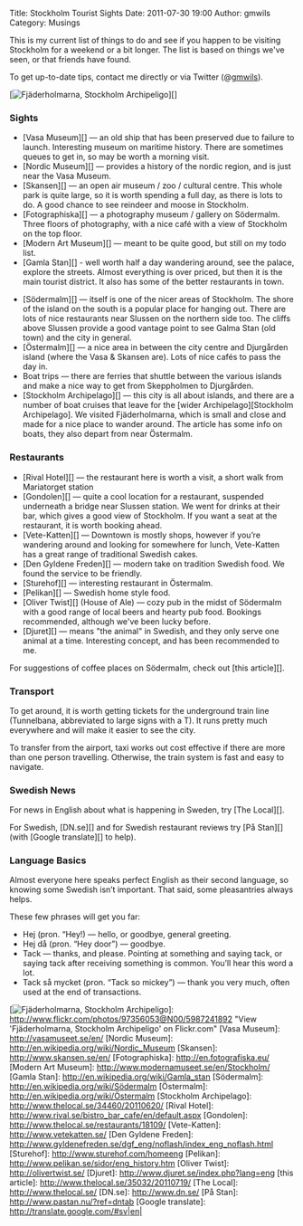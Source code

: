 Title: Stockholm Tourist Sights
Date: 2011-07-30 19:00
Author: gmwils
Category: Musings

This is my current list of things to do and see if you happen to be
visiting Stockholm for a weekend or a bit longer. The list is based on
things we've seen, or that friends have found.

</p>

To get up-to-date tips, contact me directly or via Twitter
(@[gmwils][]).

</p>

[![Fjäderholmarna, Stockholm Archipeligo][]][]

</p>

### Sights

</p>

-   [Vasa Museum][] — an old ship that has been preserved due to failure
    to launch. Interesting museum on maritime history. There are
    sometimes queues to get in, so may be worth a morning visit.
-   [Nordic Museum][] — provides a history of the nordic region, and is
    just near the Vasa Museum.
-   [Skansen][] — an open air museum / zoo / cultural centre. This whole
    park is quite large, so it is worth spending a full day, as there is
    lots to do. A good chance to see reindeer and moose in Stockholm.
-   [Fotographiska][] — a photography museum / gallery on Södermalm.
    Three floors of photography, with a nice café with a view of
    Stockholm on the top floor.
-   [Modern Art Museum][] — meant to be quite good, but still on my todo
    list.
-   [Gamla Stan][] - well worth half a day wandering around, see the
    palace, explore the streets. Almost everything is over priced, but
    then it is the main tourist district. It also has some of the better
    restaurants in town.
    </p>
    <p>
-   [Södermalm][] — itself is one of the nicer areas of Stockholm. The
    shore of the island on the south is a popular place for hanging out.
    There are lots of nice restaurants near Slussen on the northern side
    too. The cliffs above Slussen provide a good vantage point to see
    Galma Stan (old town) and the city in general.
-   [Östermalm][] — a nice area in between the city centre and
    Djurgården island (where the Vasa & Skansen are). Lots of nice cafés
    to pass the day in.
-   Boat trips — there are ferries that shuttle between the various
    islands and make a nice way to get from Skeppholmen to Djurgården.
-   [Stockholm Archipelago][] — this city is all about islands, and
    there are a number of boat cruises that leave for the [wider
    Archipelago][Stockholm Archipelago]. We visited Fjäderholmarna,
    which is small and close and made for a nice place to wander around.
    The article has some info on boats, they also depart from near
    Östermalm.

</p>

### Restaurants

</p>

-   [Rival Hotel][] — the restaurant here is worth a visit, a short walk
    from Mariatorget station
-   [Gondolen][] — quite a cool location for a restaurant, suspended
    underneath a bridge near Slussen station. We went for drinks at
    their bar, which gives a good view of Stockholm. If you want a seat
    at the restaurant, it is worth booking ahead.
-   [Vete-Katten][] — Downtown is mostly shops, however if you’re
    wandering around and looking for somewhere for lunch, Vete-Katten
    has a great range of traditional Swedish cakes.
-   [Den Gyldene Freden][] — modern take on tradition Swedish food. We
    found the service to be friendly.
-   [Sturehof][] — interesting restaurant in Östermalm.
-   [Pelikan][] — Swedish home style food.
-   [Oliver Twist][] (House of Ale) — cozy pub in the midst of Södermalm
    with a good range of local beers and hearty pub food. Bookings
    recommended, although we've been lucky before.
-   [Djuret][] — means "the animal" in Swedish, and they only serve one
    animal at a time. Interesting concept, and has been recommended to
    me.

</p>

For suggestions of coffee places on Södermalm, check out [this
article][].

</p>

### Transport

</p>

To get around, it is worth getting tickets for the underground train
line (Tunnelbana, abbreviated to large signs with a T). It runs pretty
much everywhere and will make it easier to see the city.

</p>

To transfer from the airport, taxi works out cost effective if there are
more than one person travelling. Otherwise, the train system is fast and
easy to navigate.

</p>

### Swedish News

</p>

For news in English about what is happening in Sweden, try [The
Local][].

</p>

For Swedish, [DN.se][] and for Swedish restaurant reviews try [På
Stan][] (with [Google translate][] to help).

</p>

### Language Basics

</p>

Almost everyone here speaks perfect English as their second language, so
knowing some Swedish isn’t important. That said, some pleasantries
always helps.

</p>

These few phrases will get you far:

</p>

-   Hej (pron. “Hey!) — hello, or goodbye, general greeting.
-   Hej då (pron. “Hey door”) — goodbye.
-   Tack — thanks, and please. Pointing at something and saying tack, or
    saying tack after receiving something is common. You’ll hear this
    word a lot.
-   Tack så mycket (pron. “Tack so mickey”) — thank you very much, often
    used at the end of transactions.

</p>

  [gmwils]: http://twitter.com/gmwils
  [Fjäderholmarna, Stockholm Archipeligo]: http://farm7.static.flickr.com/6026/5987241892_973d037135.jpg
    "Fjäderholmarna, Stockholm Archipeligo"
  [![Fjäderholmarna, Stockholm Archipeligo][]]: http://www.flickr.com/photos/97356053@N00/5987241892
    "View 'Fjäderholmarna, Stockholm Archipeligo' on Flickr.com"
  [Vasa Museum]: http://vasamuseet.se/en/
  [Nordic Museum]: http://en.wikipedia.org/wiki/Nordic_Museum
  [Skansen]: http://www.skansen.se/en/
  [Fotographiska]: http://en.fotografiska.eu/
  [Modern Art Museum]: http://www.modernamuseet.se/en/Stockholm/
  [Gamla Stan]: http://en.wikipedia.org/wiki/Gamla_stan
  [Södermalm]: http://en.wikipedia.org/wiki/Södermalm
  [Östermalm]: http://en.wikipedia.org/wiki/Östermalm
  [Stockholm Archipelago]: http://www.thelocal.se/34460/20110620/
  [Rival Hotel]: http://www.rival.se/bistro_bar_cafe/en/default.aspx
  [Gondolen]: http://www.thelocal.se/restaurants/18109/
  [Vete-Katten]: http://www.vetekatten.se/
  [Den Gyldene Freden]: http://www.gyldenefreden.se/dgf_eng/noflash/index_eng_noflash.html
  [Sturehof]: http://www.sturehof.com/homeeng
  [Pelikan]: http://www.pelikan.se/sidor/eng_history.htm
  [Oliver Twist]: http://olivertwist.se/
  [Djuret]: http://www.djuret.se/index.php?lang=eng
  [this article]: http://www.thelocal.se/35032/20110719/
  [The Local]: http://www.thelocal.se/
  [DN.se]: http://www.dn.se/
  [På Stan]: http://www.pastan.nu/?ref=dntab
  [Google translate]: http://translate.google.com/#sv|en|
